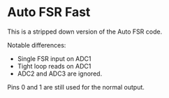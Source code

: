 Auto FSR Fast
======================

This is a stripped down version of the Auto FSR code.

Notable differences:

* Single FSR input on ADC1
* Tight loop reads on ADC1
* ADC2 and ADC3 are ignored.

Pins 0 and 1 are still used for the normal output.
